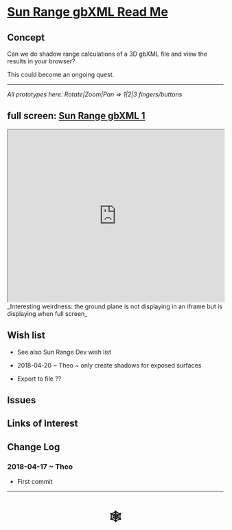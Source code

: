 <span style=display:none; >[You are now in a GitHub source code view - click this link to view Read Me file as a web page](http://www.ladybug.tools/spider/index.html#solar-well/sun-range-gbxml-dev/README.md "View file as a web page." ) </span>

# [Sun Range gbXML Read Me]( #solar-well/sun-range-gbxml-dev/README.md )


## Concept

Can we do shadow range calculations of a 3D gbXML file and view the results in your browser?

This could become an ongoing quest.



***

_All prototypes here: Rotate|Zoom|Pan => 1|2|3 fingers/buttons_

## full screen: [Sun Range gbXML 1]( http://www.ladybug.tools/spider/solar-well/sun-range-gbxml-dev/sun-range-gbxml-1.html )

<iframe class=iframeReadMe src=http://www.ladybug.tools/spider/solar-well/sun-range-gbxml-dev/sun-range-gbxml-1.html width=100% height=400px >Iframes are not displayed on github.com</iframe>
_Interesting weirdness: the ground plane is not displaying in an iframe but is displaying when full screen_



## Wish list

* See also Sun Range Dev wish list
* 2018-04-20 ~ Theo ~ only create shadows for exposed surfaces

* Export to file ??

## Issues



## Links of Interest



## Change Log

### 2018-04-17 ~ Theo

* First commit


***

# <center title="hello!" ><a href=javascript:window.scrollTo(0,0); style=text-decoration:none; > &#x1f578; </a></center>



